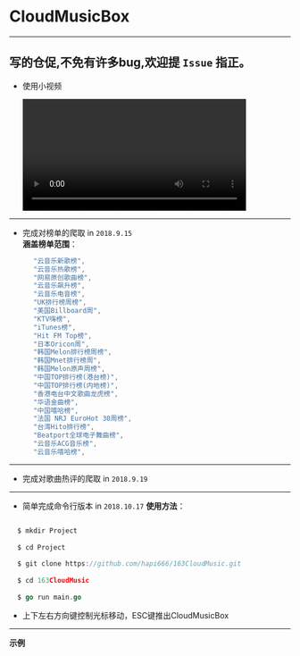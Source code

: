 # CloudMusicBox
---
 **写的仓促,不免有许多bug,欢迎提 `Issue` 指正。**
---

* 使用小视频

  <video width="400" controls>
    <source src="https://github.com/hapi666/163CloudMusic/blob/master/QQ20181031-150931-HD.mp4" type="video/mp4">
    Your browser does not support HTML5 video.
  </video>

---

  * 完成对榜单的爬取 in  `2018.9.15`   
**涵盖榜单范围**：

```go
	  "云音乐新歌榜",  
      "云音乐热歌榜",   
      "网易原创歌曲榜",   
      "云音乐飙升榜",   
      "云音乐电音榜",   
      "UK排行榜周榜",   
      "美国Billboard周",   
      "KTV嗨榜",   
      "iTunes榜",   
      "Hit FM Top榜",   
      "日本Oricon周",   
      "韩国Melon排行榜周榜",   
      "韩国Mnet排行榜周",   
      "韩国Melon原声周榜",   
      "中国TOP排行榜(港台榜)",   
      "中国TOP排行榜(内地榜)",   
      "香港电台中文歌曲龙虎榜",   
      "华语金曲榜",   
      "中国嘻哈榜",   
      "法国 NRJ EuroHot 30周榜",   
      "台湾Hito排行榜",   
      "Beatport全球电子舞曲榜",   
      "云音乐ACG音乐榜",   
      "云音乐嘻哈榜",
```
---
 * 完成对歌曲热评的爬取 in `2018.9.19`  
---
 * 简单完成命令行版本 in `2018.10.17`
 **使用方法**：  
```go

  $ mkdir Project
  
  $ cd Project
  
  $ git clone https://github.com/hapi666/163CloudMusic.git
  
  $ cd 163CloudMusic
    
  $ go run main.go
```
* 上下左右方向键控制光标移动，ESC键推出CloudMusicBox

---
 **示例**

    
